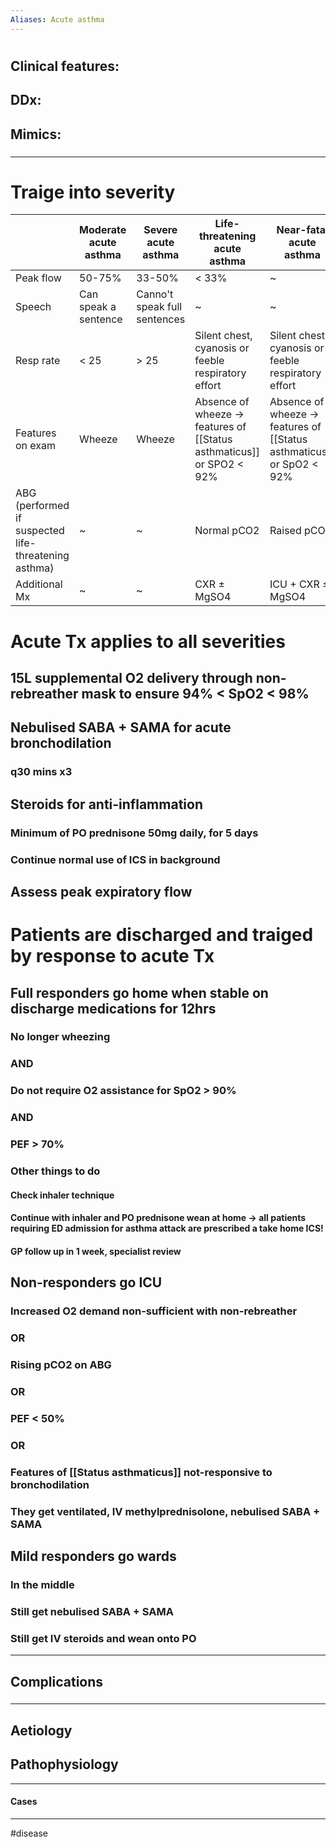 ```yaml
---
Aliases: Acute asthma
---
```

# 
## Clinical features:
###
## DDx:
###
## Mimics:
###

---
# Traige into severity 
|                                                      | Moderate acute asthma | Severe acute asthma          | Life-threatening acute asthma                                         | Near-fatal acute asthma                                               |
| ---------------------------------------------------- | --------------------- | ---------------------------- | --------------------------------------------------------------------- | --------------------------------------------------------------------- |
| Peak flow                                            | 50-75%                | 33-50%                       | < 33%                                                                 | ~                                                                     |
| Speech                                               | Can speak a sentence  | Canno't speak full sentences | ~                                                                     | ~                                                                     |
| Resp rate                                            | < 25                  | > 25                         | Silent chest, cyanosis or feeble respiratory effort                   | Silent chest, cyanosis or feeble respiratory effort                   |
| Features on exam                                     | Wheeze                | Wheeze                       | Absence of wheeze -> features of [[Status asthmaticus]] or SPO2 < 92% | Absence of wheeze -> features of [[Status asthmaticus]] or SpO2 < 92% | 
| ABG (performed if suspected life-threatening asthma) | ~                     | ~                            | Normal pCO2                                                           | Raised pCO2                                                           |
| Additional Mx                                        | ~                     | ~                            | CXR ± MgSO4                                                           | ICU + CXR ± MgSO4                                                     |
# Acute Tx applies to all severities
## 15L supplemental O2 delivery through non-rebreather mask to ensure 94% < SpO2 < 98%
## Nebulised SABA + SAMA for acute bronchodilation
### q30 mins x3
## Steroids for anti-inflammation 
### Minimum of PO prednisone 50mg daily, for 5 days
### Continue normal use of ICS in background
## Assess peak expiratory flow
# Patients are discharged and traiged by response to acute Tx
## Full responders go home when stable on discharge medications for 12hrs
### No longer wheezing
### AND
### Do not require O2 assistance for SpO2 > 90%
### AND
### PEF > 70%
### Other things to do
#### Check inhaler technique
#### Continue with inhaler and PO prednisone wean at home -> all patients requiring ED admission for asthma attack are prescribed a take home ICS!
#### GP follow up in 1 week, specialist review 
## Non-responders go ICU
### Increased O2 demand non-sufficient with non-rebreather
### OR
### Rising pCO2 on ABG
### OR
### PEF < 50%
### OR
### Features of [[Status asthmaticus]] not-responsive to bronchodilation
### They get ventilated, IV methylprednisolone, nebulised SABA + SAMA
## Mild responders go wards
### In the middle
### Still get nebulised SABA + SAMA
### Still get IV steroids and wean onto PO

---
## Complications
###

---
## Aetiology
## Pathophysiology

---
#### Cases


---
#disease 